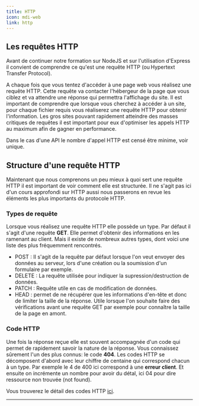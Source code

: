 ```yaml
---
title: HTTP
icon: mdi-web
link: http
---
```


<div id='http'></div>

## Les requêtes HTTP

Avant de continuer notre formation sur NodeJS et sur l'utilisation d'Express il convient de comprendre ce qu'est une requête HTTP (ou Hypertext Transfer Protocol).

A chaque fois que vous tentez d'accéder à une page web vous réalisez une requête HTTP. Cette requête va contacter l'hébergeur de la page que vous ciblez et va attendre une réponse qui permettra l'affichage du site.
Il est important de comprendre que lorsque vous cherchez à accéder à un site, pour chaque fichier requis vous réaliserez une requête HTTP pour obtenir l'information. Les gros sites pouvant rapidement atteindre des masses critiques de requêtes il est important pour eux d'optimiser les appels HTTP au maximum afin de gagner en performance.

Dans le cas d'une API le nombre d'appel HTTP est censé être minime, voir unique.

## Structure d'une requête HTTP

Maintenant que nous comprenons un peu mieux à quoi sert une requête HTTP il est important de voir comment elle est structurée. Il ne s'agit pas ici d'un cours approfondi sur HTTP aussi nous passerons en revue les éléments les plus importants du protocole HTTP.

### Types de requête

Lorsque vous réalisez une requête HTTP elle possède un type. Par défaut il s'agit d'une requête **GET**. Elle permet d'obtenir des informations en les ramenant au client. Mais il existe de nombreux autres types, dont voici une liste des plus fréquemment rencontrés.

- POST : Il s'agit de la requête par défaut lorsque l'on veut envoyer des données au serveur, lors d'une création ou la soumission d'un formulaire par exemple.
- DELETE : La requête utilisée pour indiquer la supression/destruction de données.
- PATCH : Requête utile en cas de modification de données.
- HEAD : permet de ne récupérer que les informations d'en-tête et donc de limiter la taille de la réponse. Utile lorsque l'on souhaite faire des vérifications avant une requête GET par exemple pour connaître la taille de la page en amont.

### Code HTTP

Une fois la réponse reçue elle est souvent accompagnée d'un code qui permet de rapidement savoir la nature de la réponse. Vous connaissez sûrement l'un des plus connus: le code **404**. Les codes HTTP se décomposent d'abord avec leur chiffre de centaine qui correspond chacun à un type. Par exemple le 4 de 400 ici correspond à une **erreur client**. Et ensuite on incrémente un nombre pour avoir du détal, ici 04 pour dire ressource non trouvée (not found).

Vous trouverez le détail des codes HTTP [ici](https://fr.wikipedia.org/wiki/Liste_des_codes_HTTP).

---

</div>
